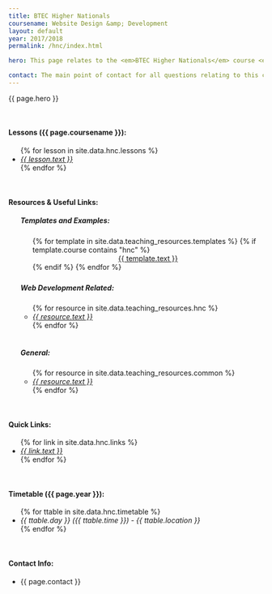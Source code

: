 ```yaml
---
title: BTEC Higher Nationals
coursename: Website Design &amp; Development
layout: default
year: 2017/2018
permalink: /hnc/index.html

hero: This page relates to the <em>BTEC Higher Nationals</em> course <em>Website Design &amp; Development</em> course running at Bridgend College during the academic year 2017/2018. Course notes and program files will be available to download here and will be updated as new material is added. Comments and questions welcome at any time.

contact: The main point of contact for all questions relating to this course will be <a href="/contact" target="_blank">Scott Morgan</a> (<a href="mailto:smorgan@bridgend.ac.uk" target="_blank">smorgan@bridgend.ac.uk</a>). Support will be provided via e-mail or during class.
---
```


<p>{{ page.hero }}</p>
<br/>

<h4>Lessons ({{ page.coursename }}):</h4>
<ul>
  {% for lesson in site.data.hnc.lessons %}
    <li><a href="{{ lesson.url }}"><em>{{ lesson.text }}</em></a></li>
  {% endfor %}
</ul> 
<br/>

<h4>Resources &amp; Useful Links:</h4>
<ul>
  <h5>Templates and Examples:</h5>
  <ul style="margin-bottom:5%;">
    {% for template in site.data.teaching_resources.templates %}
    {% if template.course contains "hnc" %}
      <center><a href="{{ template.url }}" class="btn btn-ghost" target="_blank" style="margin-top:3%;">{{ template.text }}</a></center>
    {% endif %}
  {% endfor %}
  </ul>
  <h5>Web Development Related:</h5>
  <ul>
    {% for resource in site.data.teaching_resources.hnc %}
      <li><a href="{{ resource.url }}" target="_blank"><em>{{ resource.text }}</em></a></li>
    {% endfor %}
  </ul>
  <br/>
  <h5>General:</h5>
  <ul>
    {% for resource in site.data.teaching_resources.common %}
      <li><a href="{{ resource.url }}" target="_blank"><em>{{ resource.text }}</em></a></li>
    {% endfor %}
  </ul>
</ul>
<br/>

<h4>Quick Links:</h4>
<ul>
  {% for link in site.data.hnc.links %}
    <li><a href="{{ link.url }}" target="_blank"><em>{{ link.text }}</em></a></li>
  {% endfor %}
</ul>
<br/>

<h4>Timetable ({{ page.year }}):</h4>
<ul>
  {% for ttable in site.data.hnc.timetable %}
    <li><em>{{ ttable.day }} ({{ ttable.time }}) - {{ ttable.location }}</em></li>
  {% endfor %}
</ul>
<br/>

<h4>Contact Info:</h4>
<ul>
  <li>{{ page.contact }}</li>
</ul>

